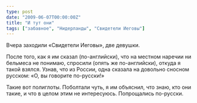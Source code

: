 ```yaml
---
type: post
date: "2009-06-07T00:00:00Z"
title: "И тут они"
tags: ["забавное", "Нидерланды", "Свидетели Иеговы"]
---
```


Вчера заходили «Свидетели Иеговы», две девушки.

После того, как я им сказал (по-английски), что на местном наречии ни бельмеса не понимаю, спросили (опять же по-английски), откуда я такой взялся. Узнав, что из России, одна сказала на довольно сносном русском: «О, вы говорите по-русски!»

Такие вот полиглоты. Поболтали чуть, я им объяснил, что знаю, кто они такие, и что в целом этим не интересуюсь. Попрощались по-русски.
